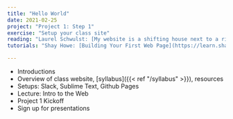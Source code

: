 ```yaml
---
title: "Hello World"
date: 2021-02-25
project: "Project 1: Step 1"
exercise: "Setup your class site"
reading: "Laurel Schwulst: [My website is a shifting house next to a river of knowledge. What could yours be?](https://thecreativeindependent.com/people/laurel-schwulst-my-website-is-a-shifting-house-next-to-a-river-of-knowledge-what-could-yours-be/)"
tutorials: "Shay Howe: [Building Your First Web Page](https://learn.shayhowe.com/html-css/building-your-first-web-page/) & [Getting too know HTML](https://learn.shayhowe.com/html-css/building-your-first-web-page/), Codecademy: [HTML Elements and Structure](https://www.codecademy.com/learn/learn-html/modules/learn-html-elements)"

---
```


- Introductions
- Overview of class website, [syllabus]({{< ref "/syllabus" >}}), resources 
- Setups: Slack, Sublime Text, Github Pages
- Lecture: Intro to the Web
- Project 1 Kickoff
- Sign up for presentations